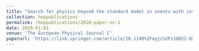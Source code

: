 ```yaml
---
title: "Search for physics beyond the standard model in events with jets and two same-sign or at least three charged leptons in proton-proton collisions at 13 TeV"
collection: heppublications
permalink: /heppublications/2020-paper-ss-1
date: 2020-01-01
venue: 'The European Physical Journal C'
paperurl: 'https://link.springer.com/article/10.1140%2Fepjc%2Fs10052-020-8168-3'
---
```


